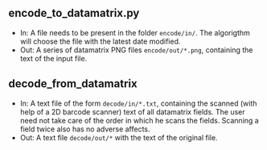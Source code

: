 ## encode_to_datamatrix.py
- In: A file needs to be present in the folder `encode/in/`. The algorigthm will choose the file with the latest date modified.
- Out: A series of datamatrix PNG files `encode/out/*.png`, containing the text of the input file.

## decode_from_datamatrix
- In: A text file of the form `decode/in/*.txt`, containing the scanned (with help of a 2D barcode scanner) text of all datamatrix fields. The user need not take care of the order in which he scans the fields. Scanning a field twice also has no adverse affects.
- Out: A text file `decode/out/*` with the text of the original file.
